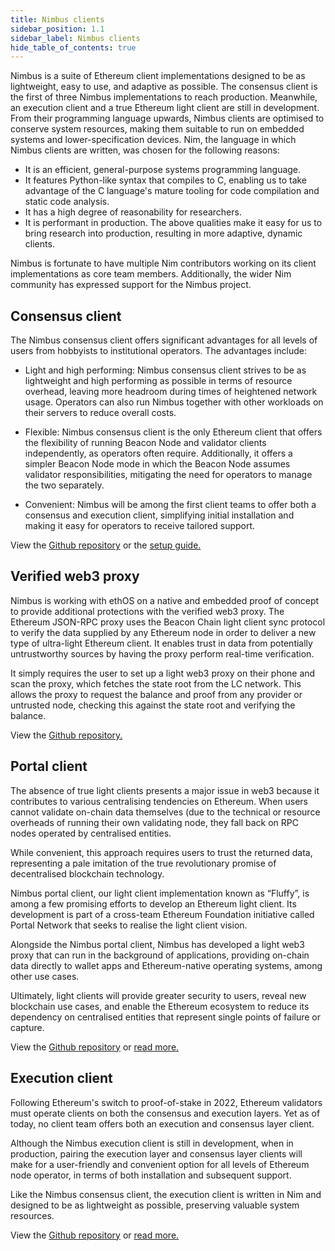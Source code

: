 ```yaml
---
title: Nimbus clients 
sidebar_position: 1.1
sidebar_label: Nimbus clients
hide_table_of_contents: true
---
```


Nimbus is a suite of Ethereum client implementations designed to be as lightweight, easy to use, and adaptive as possible. The consensus client is the first of three Nimbus implementations to reach production. Meanwhile, an execution client and a true Ethereum light client are still in development.
From their programming language upwards, Nimbus clients are optimised to conserve system resources, making them suitable to run on embedded systems and lower-specification devices. Nim, the language in which Nimbus clients are written, was chosen for the following reasons:

- It is an efficient, general-purpose systems programming language.
- It features Python-like syntax that compiles to C, enabling us to take advantage of the C language's mature tooling for code compilation and static code analysis.
- It has a high degree of reasonability for researchers.
- It is performant in production.
The above qualities make it easy for us to bring research into production, resulting in more adaptive, dynamic clients.

Nimbus is fortunate to have multiple Nim contributors working on its client implementations as core team members. Additionally, the wider Nim community has expressed support for the Nimbus project.

## Consensus client

The Nimbus consensus client offers significant advantages for all levels of users from hobbyists to institutional operators. The advantages include:

- Light and high performing: Nimbus consensus client strives to be as lightweight and high performing as possible in terms of resource overhead, leaving more headroom during times of heightened network usage. Operators can also run Nimbus together with other workloads on their servers to reduce overall costs.

- Flexible: Nimbus consensus client is the only Ethereum client that offers the flexibility of running Beacon Node and validator clients independently, as operators often require. Additionally, it offers a simpler Beacon Node mode in which the Beacon Node assumes validator responsibilities, mitigating the need for operators to manage the two separately.

- Convenient: Nimbus will be among the first client teams to offer both a consensus and execution client, simplifying initial installation and making it easy for operators to receive tailored support.

View the [Github repository](https://github.com/status-im/nimbus-eth1/tree/master/nimbus) or the [setup guide.](https://nimbus.guide/quick-start.html) 

## Verified web3 proxy

Nimbus is working with ethOS on a native and embedded proof of concept to provide additional protections with the verified web3 proxy. The Ethereum JSON-RPC proxy uses the Beacon Chain light client sync protocol to verify the data supplied by any Ethereum node in order to deliver a new type of ultra-light Ethereum client. It enables trust in data from potentially untrustworthy sources by having the proxy perform real-time verification.

It simply requires the user to set up a light web3 proxy on their phone and scan the proxy, which fetches the state root from the LC network. This allows the proxy to request the balance and proof from any provider or untrusted node, checking this against the state root and verifying the balance.

View the [Github repository.](https://github.com/status-im/nimbus-eth1/tree/master/nimbus_verified_proxy)

## Portal client

The absence of true light clients presents a major issue in web3 because it contributes to various centralising tendencies on Ethereum. When users cannot validate on-chain data themselves (due to the technical or resource overheads of running their own validating node, they fall back on RPC nodes operated by centralised entities. 

While convenient, this approach requires users to trust the returned data, representing a pale imitation of the true revolutionary promise of decentralised blockchain technology.

Nimbus portal client, our light client implementation known as “Fluffy”, is among a few promising efforts to develop an Ethereum light client. Its development is part of a cross-team Ethereum Foundation initiative called Portal Network that seeks to realise the light client vision. 

Alongside the Nimbus portal client, Nimbus has developed a light web3 proxy that can run in the background of applications, providing on-chain data directly to wallet apps and Ethereum-native operating systems, among other use cases. 

Ultimately, light clients will provide greater security to users, reveal new blockchain use cases, and enable the Ethereum ecosystem to reduce its dependency on centralised entities that represent single points of failure or capture.


View the [Github repository](https://github.com/status-im/nimbus-eth1/tree/master/fluffy) or [read more.](nimbus.team/docs/fluffy)

## Execution client
Following Ethereum's switch to proof-of-stake in 2022, Ethereum validators must operate clients on both the consensus and execution layers. Yet as of today, no client team offers both an execution and consensus layer client.

Although the Nimbus execution client is still in development, when in production, pairing the execution layer and consensus layer clients will make for a user-friendly and convenient option for all levels of Ethereum node operator, in terms of both installation and subsequent support.

Like the Nimbus consensus client, the execution client is written in Nim and designed to be as lightweight as possible, preserving valuable system resources.

View the [Github repository](https://github.com/status-im/nimbus-eth1) or [read more.](nimbus.team/docs/eth1)
